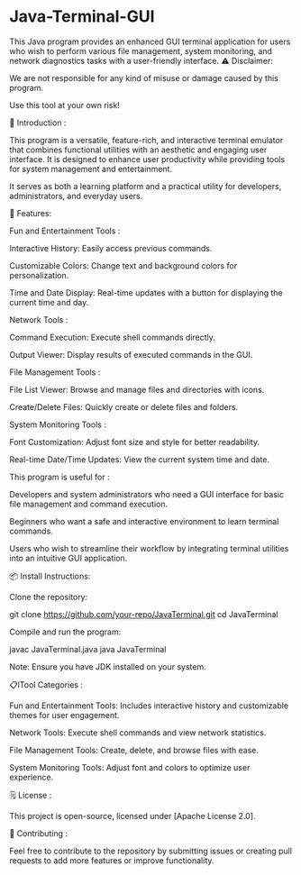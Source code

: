 # Java-Terminal-GUI
This Java program provides an enhanced GUI terminal application for users who wish to perform various file management, system monitoring, and network diagnostics tasks with a user-friendly interface.
⚠️ Disclaimer:

We are not responsible for any kind of misuse or damage caused by this program.

Use this tool at your own risk!

🎯 Introduction :

This program is a versatile, feature-rich, and interactive terminal emulator that combines functional utilities with an aesthetic and engaging user interface. It is designed to enhance user productivity while providing tools for system management and entertainment.

It serves as both a learning platform and a practical utility for developers, administrators, and everyday users.

🔧 Features:

Fun and Entertainment Tools :

Interactive History: Easily access previous commands.

Customizable Colors: Change text and background colors for personalization.

Time and Date Display: Real-time updates with a button for displaying the current time and day.

Network Tools :

Command Execution: Execute shell commands directly.

Output Viewer: Display results of executed commands in the GUI.

File Management Tools :

File List Viewer: Browse and manage files and directories with icons.

Create/Delete Files: Quickly create or delete files and folders.

System Monitoring Tools :

Font Customization: Adjust font size and style for better readability.

Real-time Date/Time Updates: View the current system time and date.

This program is useful for :

Developers and system administrators who need a GUI interface for basic file management and command execution.

Beginners who want a safe and interactive environment to learn terminal commands.

Users who wish to streamline their workflow by integrating terminal utilities into an intuitive GUI application.

📦 Install Instructions:

Clone the repository:

git clone https://github.com/your-repo/JavaTerminal.git
cd JavaTerminal

Compile and run the program:

javac JavaTerminal.java
java JavaTerminal

Note: Ensure you have JDK installed on your system.

📋lTool Categories :

Fun and Entertainment Tools: Includes interactive history and customizable themes for user engagement.

Network Tools: Execute shell commands and view network statistics.

File Management Tools: Create, delete, and browse files with ease.

System Monitoring Tools: Adjust font and colors to optimize user experience.

🗒 License :

This project is open-source, licensed under [Apache License 2.0].

🤝 Contributing :

Feel free to contribute to the repository by submitting issues or creating pull requests to add more features or improve functionality.


